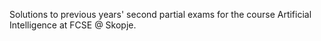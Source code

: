 Solutions to previous years' second partial exams for the course Artificial Intelligence at FCSE @ Skopje. 
